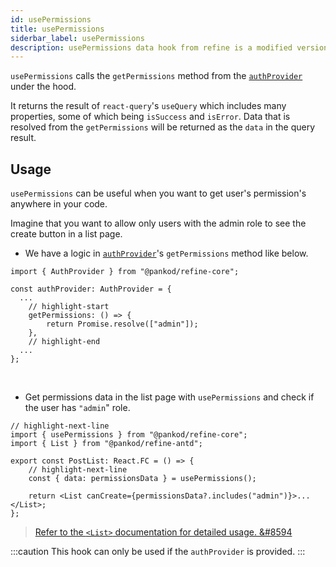 ```yaml
---
id: usePermissions
title: usePermissions
siderbar_label: usePermissions
description: usePermissions data hook from refine is a modified version of react-query's useQuery for retrieving user data
---
```


`usePermissions` calls the `getPermissions` method from the [`authProvider`](/docs/api-references/providers/auth-provider) under the hood.

It returns the result of `react-query`'s `useQuery` which includes many properties, some of which being `isSuccess` and `isError`. Data that is resolved from the `getPermissions` will be returned as the `data` in the query result.

## Usage

`usePermissions` can be useful when you want to get user's permission's anywhere in your code.

Imagine that you want to allow only users with the admin role to see the create button in a list page.

- We have a logic in [`authProvider`](/docs/api-references/providers/auth-provider)'s `getPermissions` method like below.

```tsx
import { AuthProvider } from "@pankod/refine-core";

const authProvider: AuthProvider = {
  ...
    // highlight-start
    getPermissions: () => {
        return Promise.resolve(["admin"]);
    },
    // highlight-end
  ...
};
```
<br/>

- Get permissions data in the list page with `usePermissions` and check if the user has `"admin`" role.

```tsx  title="pages/post/list"
// highlight-next-line
import { usePermissions } from "@pankod/refine-core";
import { List } from "@pankod/refine-antd";

export const PostList: React.FC = () => {
    // highlight-next-line
    const { data: permissionsData } = usePermissions();

    return <List canCreate={permissionsData?.includes("admin")}>...</List>;
};
```


> [Refer to the `<List>` documentation for detailed usage. &#8594](api-references/components/basic-views/list.md)


:::caution
This hook can only be used if the `authProvider` is provided.
:::
